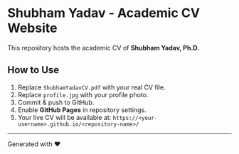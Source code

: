 # Shubham Yadav - Academic CV Website

This repository hosts the academic CV of **Shubham Yadav, Ph.D.**

## How to Use
1. Replace `ShubhamYadavCV.pdf` with your real CV file.
2. Replace `profile.jpg` with your profile photo.
3. Commit & push to GitHub.
4. Enable **GitHub Pages** in repository settings.
5. Your live CV will be available at: `https://<your-username>.github.io/<repository-name>/`

---
Generated with ❤️

